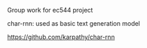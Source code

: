 Group work for ec544 project

char-rnn: used as basic text generation model

https://github.com/karpathy/char-rnn
